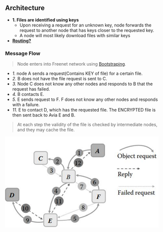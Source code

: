 ## Architecture
- **1. Files are identified using keys**
  - Upon receiving a request for an unknown key, node forwards the request to another node that has keys closer to the requested key.
  - A node will most likely download files with similar keys
- **[Routing?](Routing)**

### Message Flow
> Node enters into Freenet network using [Bootstraping](/System-Design/Concepts/Terms).
- *1.* node A sends a request(Contains KEY of file) for a certain file.
- *2.* B does not have the file request is sent to C.
- *3.* Node C does not know any other nodes and responds to B that the request has failed.
- *4.* B contacts E.
- *5.* E sends request to F. F does not know any other nodes and responds with a failure.
- *11.* E to contact D, which has the requested file. The ENCRYPTED file is then sent back to Avia E and B.
> At each step the validity of the file is checked by intermediate nodes, and they may cache the file.

<img src=freenet_message_flow.JPG width=500 />
